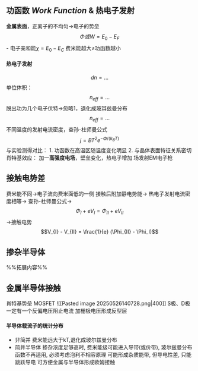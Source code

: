 ## 功函数 *Work Function* & 热电子发射
**金属表面**，正离子的不均匀->电子的势垒
$$\Phi 或W= E_{0}-E_{F}$$
    - 电子亲和能$\chi = E_{0} - E_{C}$
费米能越大$\neq$功函数越小
#### 热电子发射
$$dn = \dots$$
单位体积：$$n_{eff}=\dots$$
脱出功为几个电子伏特->忽略1，退化成玻耳兹曼分布$$n_{eff}=\dots$$
不同温度的发射电流密度，查孙-杜师曼公式$$j=BT^2 e^{-\Phi/(k_{B}T)}$$
与实验测得对比：
    1. 功函数在高温区随温度变化明显
    2. 与晶体表面特征关系密切
肖特基效应：
    加一**高强度电场**，壁垒变化，热电子增加
    场发射EM电子枪

## 接触电势差
费米能不同->电子流向费米面低的一侧
接触后附加静电势能->
热电子发射电流密度相等->
查孙-杜师曼公式->
$$\Phi_{I} + eV_{I} = \Phi_{II} + eV_{II}$$
->接触电势$$V_{I} - V_{II} = \frac{1}{e} (\Phi_{II} - \Phi_I)$$
## 掺杂半导体
%%拓展内容%%
## 金属半导体接触
肖特基势垒
MOSFET
![[Pasted image 20250526140728.png|400]]
S极、D极一定有一个反偏电压阻止电流
加栅极电压形成反型层
#### 半导体载流子的统计分布
- 非简并
费米能远大于kT,退化成玻尔兹曼分布
- 简并半导体
掺杂浓度足够高时, 费米能级可能进入导带(或价带), 玻尔兹曼分布函数不再适用, 必须考虑泡利不相容原理
可能形成杂质能带, 但导电性差, 只能跳跃导电
可方便金属与半导体形成欧姆接触